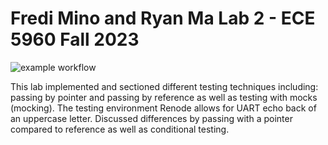 # Fredi Mino and Ryan Ma Lab 2 - ECE 5960 Fall 2023

![example workflow](https://github.com/LunaticAsian/Fredi_Ryan_ECE5960_Lab2/actions/workflows/main.yml/badge.svg)

This lab implemented and sectioned different testing techniques including: passing by pointer and passing by reference as well as testing with mocks (mocking). The testing environment Renode allows for UART echo back of an uppercase letter. Discussed differences by passing with a pointer compared to reference as well as conditional testing. 